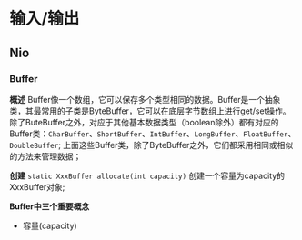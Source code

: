 # 输入/输出
## Nio
### Buffer
**概述**
	Buffer像一个数组，它可以保存多个类型相同的数据。Buffer是一个抽象类，其最常用的子类是ByteBuffer，它可以在底层字节数组上进行get/set操作。除了ButeBuffer之外，对应于其他基本数据类型（boolean除外）都有对应的Buffer类：```CharBuffer```、```ShortBuffer```、```IntBuffer```、```LongBuffer```、```FloatBuffer```、```DoubleBuffer```;
	上面这些Buffer类，除了ByteBuffer之外，它们都采用相同或相似的方法来管理数据；

**创建**
	```static XxxBuffer allocate(int capacity)```
	创建一个容量为capacity的XxxBuffer对象;
	
**Buffer中三个重要概念**
- 容量(capacity)
	
